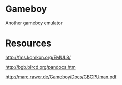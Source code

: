 # Gameboy

Another gameboy emulator

# Resources

http://fms.komkon.org/EMUL8/

http://bgb.bircd.org/pandocs.htm

http://marc.rawer.de/Gameboy/Docs/GBCPUman.pdf
